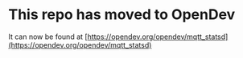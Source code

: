 # This repo has moved to OpenDev

It can now be found at [https://opendev.org/opendev/mqtt_statsd](https://opendev.org/opendev/mqtt_statsd)
